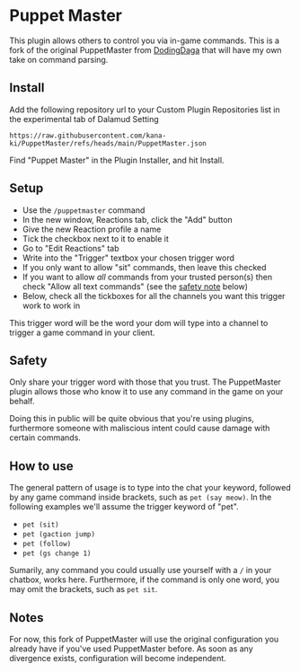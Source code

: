 # Puppet Master

This plugin allows others to control you via in-game commands.
This is a fork of the original PuppetMaster from [DodingDaga](https://github.com/dodingdaga/DalamudPlugins) that will have my own take on command parsing.

## Install

Add the following repository url to your Custom Plugin Repositories list in the experimental tab of Dalamud Setting
```
https://raw.githubusercontent.com/kana-ki/PuppetMaster/refs/heads/main/PuppetMaster.json
```

Find "Puppet Master" in the Plugin Installer, and hit Install.

## Setup

- Use the `/puppetmaster` command
- In the new window, Reactions tab, click the "Add" button
- Give the new Reaction profile a name
- Tick the checkbox next to it to enable it
- Go to "Edit Reactions" tab
- Write into the "Trigger" textbox your chosen trigger word
- If you only want to allow "sit" commands, then leave this checked
- If you want to allow *all* commands from your trusted person(s) then check "Allow all text commands" (see the [safety note](#Safety) below)
- Below, check all the tickboxes for all the channels you want this trigger work to work in

This trigger word will be the word your dom will type into a channel to trigger a game command in your client.

## Safety

Only share your trigger word with those that you trust. The PuppetMaster plugin allows those who know it to use any command in the game on your behalf.

Doing this in public will be quite obvious that you're using plugins, furthermore someone with maliscious intent could cause damage with certain commands.

## How to use

The general pattern of usage is to type into the chat your keyword, followed by any game command inside brackets, such as `pet (say meow)`. In the following examples we'll assume the trigger keyword of "pet".

- `pet (sit)`
- `pet (gaction jump)`
- `pet (follow)`
- `pet (gs change 1)`

Sumarily, any command you could usually use yourself with a `/` in your chatbox, works here. Furthermore, if the command is only one word, you may omit the brackets, such as `pet sit`.

## Notes

For now, this fork of PuppetMaster will use the original configuration you already have if you've used PuppetMaster before. As soon as any divergence exists, configuration will become independent.
